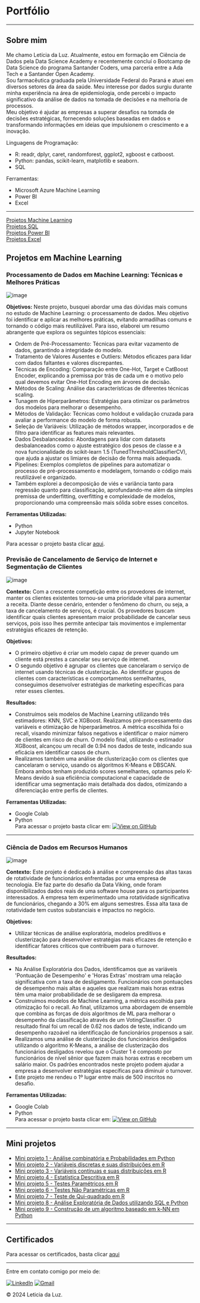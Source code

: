# Portfólio

---
## Sobre mim
  Me chamo Letícia da Luz. Atualmente, estou em formação em Ciência de Dados pela Data Science Academy e recentemente concluí o Bootcamp de Data Science do programa Santander Coders, uma parceria entre a Ada Tech e a Santander Open Academy.   
  Sou farmacêutica graduada pela Universidade Federal do Paraná e atuei em diversos setores da área da saúde. Meu interesse por dados surgiu durante minha experiência na área de epidemiologia, onde percebi o impacto significativo da análise de dados na tomada de decisões e na melhoria de processos.  
  Meu objetivo é ajudar as empresas a superar desafios na tomada de decisões estratégicas, fornecendo soluções baseadas em dados e transformando informações em ideias que impulsionem o crescimento e a inovação.

Linguagens de Programação:
- R: readr, dplyr, caret, randomforest, ggplot2, xgboost e catboost.
- Python: pandas, scikit-learn, matplotlib e seaborn.
- SQL

Ferramentas:
- Microsoft Azure Machine Learning
- Power BI
- Excel
---

[Projetos Machine Learning](#projetosml)    
[Projetos SQL](#projetos)  
[Projetos Power BI](#projetos)  
[Projetos Excel](#projetos)  

## Projetos em Machine Learning <a name="projetosml"></a>

### Processamento de Dados em Machine Learning: Técnicas e Melhores Práticas
![image](https://github.com/leticiadluz/leticiadluz.github.io/assets/138510840/d9be65b3-1de2-4763-8def-d55f63766ab5)

**Objetivos:** Neste projeto, busquei abordar uma das dúvidas mais comuns no estudo de Machine Learning: o processamento de dados. Meu objetivo foi identificar e aplicar as melhores práticas, evitando armadilhas comuns e tornando o código mais reutilizável. Para isso, elaborei um resumo abrangente que explora os seguintes tópicos essenciais:
- Ordem de Pré-Processamento: Técnicas para evitar vazamento de dados, garantindo a integridade do modelo.
- Tratamento de Valores Ausentes e Outliers: Métodos eficazes para lidar com dados faltantes e valores discrepantes.
- Técnicas de Encoding: Comparação entre One-Hot, Target e CatBoost Encoder, explicando a premissa por trás de cada um e o motivo pelo qual devemos evitar One-Hot Encoding em árvores de decisão.
- Métodos de Scaling: Análise das características de diferentes técnicas scaling.
- Tunagem de Hiperparâmetros: Estratégias para otimizar os parâmetros dos modelos para melhorar o desempenho.
- Métodos de Validação: Técnicas como holdout e validação cruzada para avaliar a performance do modelo de forma robusta.
- Seleção de Variáveis: Utilização de métodos wrapper, incorporados e de filtro para identificar as features mais relevantes.
- Dados Desbalanceados: Abordagens para lidar com datasets desbalanceados como o ajuste estratégico dos pesos de classe e a nova funcionalidade do scikit-learn 1.5 (TunedThresholdClassifierCV), que ajuda a ajustar os limiares de decisão de forma mais adequada.
- Pipelines: Exemplos completos de pipelines para automatizar o processo de pré-processamento e modelagem, tornando o código mais reutilizável e organizado.
- Também explorei a decomposição de viés e variância tanto para regressão quanto para classificação, aprofundando-me além da simples premissa de underfitting, overfitting e complexidade de modelos, proporcionando uma compreensão mais sólida sobre esses conceitos.

**Ferramentas Utilizadas:**
  - Python
  - Jupyter Notebook
    
Para acessar o projeto basta clicar [aqui](https://leticiadluz.github.io/ml_introduction/resumo_ml.pdf).


### Previsão de Cancelamento de Serviço de Internet e Segmentação de Clientes

![image](https://github.com/leticiadluz/leticiadluz.github.io/assets/138510840/5a3b7280-76f7-4f5b-a5fa-ab2607be7bc3)


**Contexto:** Com a crescente competição entre os provedores de internet, manter os clientes existentes tornou-se uma prioridade vital para aumentar a receita. Diante desse cenário, entender o fenômeno do churn, ou seja, a taxa de cancelamento de serviços, é crucial. Os provedores buscam identificar quais clientes apresentam maior probabilidade de cancelar seus serviços, pois isso lhes permite antecipar tais movimentos e implementar estratégias eficazes de retenção.

**Objetivos:** 
- O primeiro objetivo é criar um modelo capaz de prever quando um cliente está prestes a cancelar seu serviço de internet.
- O segundo objetivo é agrupar os clientes que cancelaram o serviço de internet usando técnicas de clusterização. Ao identificar grupos de clientes com características e comportamentos semelhantes, conseguimos desenvolver estratégias de marketing específicas para reter esses clientes.

**Resultados:**
- Construímos seis modelos de Machine Learning utilizando três estimadores: KNN, SVC e XGBoost. Realizamos pré-processamento das variáveis e otimização de hiperparâmetros. A métrica escolhida foi o recall, visando minimizar falsos negativos e identificar o maior número de clientes em risco de churn. O modelo final, utilizando o estimador XGBoost, alcançou um recall de 0.94 nos dados de teste, indicando sua eficácia em identificar casos de churn. 
- Realizamos também uma análise de clusterização com os clientes que cancelaram o serviço, usando os algoritmos K-Means e DBSCAN. Embora ambos tenham produzido scores semelhantes, optamos pelo K-Means devido à sua eficiência computacional e capacidade de identificar uma segmentação mais detalhada dos dados, otimizando a diferenciação entre perfis de clientes.
  
**Ferramentas Utilizadas:**
  - Google Colab
  - Python  
Para acessar o projeto basta clicar em:  [![View on GitHub](https://img.shields.io/badge/GitHub-View_on_GitHub-blue?logo=GitHub)](https://github.com/leticiadluz/ml_internet_provider_churn)

---
### Ciência de Dados em Recursos Humanos
![image](https://github.com/leticiadluz/leticiadluz.github.io/assets/138510840/d87a167e-8d6a-4699-9704-a364500a87be)

**Contexto:** Este projeto é dedicado à análise e compreensão das altas taxas de rotatividade de funcionários enfrentadas por uma empresa de tecnologia. Ele faz parte do desafio da Data Viking, onde foram disponibilizados dados reais de uma software house para os participantes interessados. A empresa tem experimentado uma rotatividade significativa de funcionários, chegando a 30% em alguns semestres. Essa alta taxa de rotatividade tem custos substanciais e impactos no negócio. 

**Objetivos:** 
- Utilizar técnicas de análise exploratória, modelos preditivos e clusterização para desenvolver estratégias mais eficazes de retenção e identificar fatores críticos que contribuem para o turnover.

**Resultados:**
- Na Análise Exploratória dos Dados, identificamos que as variáveis 'Pontuação de Desempenho' e 'Horas Extras' mostram uma relação significativa com a taxa de desligamento. Funcionários com pontuações de desempenho mais altas e aqueles que realizam mais horas extras têm uma maior probabilidade de se desligarem da empresa.
- Construímos modelos de Machine Learning, a métrica escolhida para otimização foi o recall. Ao final, utilizamos uma abordagem de ensemble que combina as forças de dois algoritmos de ML para melhorar o desempenho da classificação através de um VotingClassifier. O resultado final foi um recall de 0.62 nos dados de teste, indicando um desempenho razoável na identificação de funcionários propensos a sair.
- Realizamos uma análise de clusterização dos funcionários desligados utilizando o algoritmo K-Means, a análise de clusterização dos funcionários desligados revelou que o Cluster 1 é composto por funcionários de nível sênior que fazem mais horas extras e recebem um salário maior. Os padrões encontrados neste projeto podem ajudar a empresa a desenvolver estratégias específicas para diminuir o turnover.
- Este projeto me rendeu o 1º lugar entre mais de 500 inscritos no desafio.
  
**Ferramentas Utilizadas:**
  - Google Colab
  - Python  
Para acessar o projeto basta clicar em:  [![View on GitHub](https://img.shields.io/badge/GitHub-View_on_GitHub-blue?logo=GitHub)](https://github.com/leticiadluz/HR_datascience_insights)

---

## Mini projetos

- [Mini projeto 1 - Análise combinatória e Probabilidades em Python](https://github.com/leticiadluz/estatistica_com_r_py/blob/main/analise_combinatoria_probabilidade_python.ipynb)
- [Mini projeto 2 - Variáveis discretas e suas distribuições em R](https://github.com/leticiadluz/estatistica_com_r_py/blob/main/variaveis_aleatorias_discretas_distribuicoes_R.ipynb)
- [Mini projeto 3 - Variáveis contínuas e suas distribuições em R]()
- [Mini projeto 4 - Estatística Descritiva em R](https://github.com/leticiadluz/estatistica_com_r_py/blob/main/estatistica_descritiva_R.ipynb)
- [Mini projeto 5 - Testes Paramétricos em R]()
- [Mini projeto 6 - Testes Não Paramétricas em R]()
- [Mini projeto 7 - Teste de Qui-quadrado em R](https://github.com/leticiadluz/estatistica_com_r_py/blob/main/teste_qui_quadrado_R.ipynb)
- [Mini projeto 8 - Análise Exploratória de Dados utilizando SQL e Python](https://github.com/leticiadluz/projetos_ADA/blob/main/banco_dados/Projeto_banco_dados.ipynb)
- [Mini projeto 9 - Construção de um algoritmo baseado em k-NN em Python](https://github.com/leticiadluz/projetos_ADA/blob/main/logica_programacao_II/KNN_projeto_carteira_investimentos.ipynb)


---
## Certificados
Para acessar os certificados, basta clicar [aqui](https://github.com/leticiadluz/Certificados/tree/main)

---

Entre em contato comigo por meio de:  

[<img src="https://img.shields.io/badge/LinkedIn-0077B5?style=for-the-badge&logo=linkedin&logoColor=white" alt="LinkedIn">](https://www.linkedin.com/in/leticiadluz/) 
[<img src="https://img.shields.io/badge/Gmail-D14836?style=for-the-badge&logo=gmail&logoColor=white" alt="Gmail">](mailto:leticiadluz@gmail.com) 


© 2024 Leticia da Luz. 

